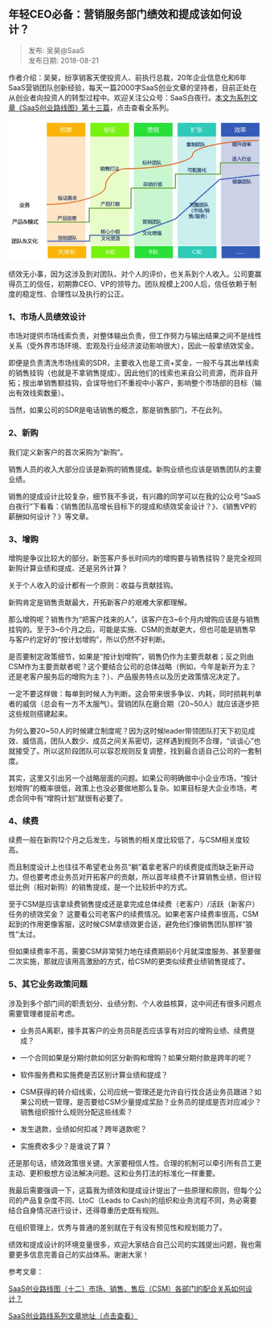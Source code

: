 ## 年轻CEO必备：营销服务部门绩效和提成该如何设计？  

> 发布: 吴昊@SaaS  
> 发布日期: 2018-08-21  

作者介绍：吴昊，纷享销客天使投资人、前执行总裁，20年企业信息化和6年SaaS营销团队创新经验，每天一篇2000字SaaS创业文章的坚持者，目前正处在从创业者向投资人的转型过程中。欢迎关注公众号：SaaS白夜行。[本文为系列文章《SaaS创业路线图》第十三篇](https://36kr.com/user/1308477002)，点击查看全系列。

![image](images/1808-nqceobbyxfwbmjxhtcgrhsj-0.jpeg)

绩效无小事，因为这涉及到对团队、对个人的评价，也关系到个人收入。公司要赢得员工的信任，初期靠CEO、VP的领导力。团队规模上200人后，信任依赖于制度的稳定性、合理性以及执行的公正。

### 1、市场人员绩效设计

市场对提供市场线索负责，对整体输出负责，但工作努力与输出结果之间不是线性关系（受外界市场环境、宏观及行业经济波动影响很大），因此一般拿绩效奖金。

即便是负责清洗市场线索的SDR，主要收入也是工资+奖金，一般不与其出单线索的销售挂钩（也就是不拿销售提成）。因此他们的线索也来自公司资源，而非自开拓；按出单销售额挂钩，会误导他们不重视中小客户，影响整个市场部的目标（输出有效线索数量）。

当然，如果公司的SDR是电话销售的概念，那是销售部门，不在此列。

### 2、新购

我们定义新客户的首次采购为“新购”。

销售人员的收入大部分应该是新购的销售提成。新购业绩也应该是销售团队的主要业绩。

销售的提成设计比较复杂，细节我不多说，有兴趣的同学可以在我的公众号“SaaS白夜行”下看看：《销售团队高增长目标下的提成和绩效奖金设计？》、《销售VP的薪酬如何设计？》等文章。

### 3、增购

增购是争议比较大的部分。新签客户多长时间内的增购要与销售挂钩？是完全视同新购计算业绩和提成、还是另外计算？

关于个人收入的设计都有一个原则：收益与贡献挂钩。

新购肯定是销售贡献最大，开拓新客户的艰难大家都理解。

那么增购呢？销售作为“把客户找来的人”，该客户在3~6个月内增购应该是与销售挂钩的。至于3~6个月之后，可能是实施、CSM的贡献更大，但也可能是销售早与客户约定好的“按计划增购”，所以仍然不好判断。

是否要制定政策细节，如果是“按计划增购”，销售仍作为主要贡献者；反之则由CSM作为主要贡献者呢？这个要结合公司的总体战略（例如，今年是新开为主？还是老客户服务后的增购为主？）、产品服务特点以及历史政策情况决定了。

一定不要这样做：每单到时候人为判断。这会带来很多争议、内耗，同时损耗判单者的威信（总会有一方不太服气）。营销团队在磨合期（20~50人）就应该逐步把这些规则搭建起来。

为何么要20~50人的时候建立制度呢？因为这时候leader带领团队打天下初见成效、威信高，团队人数少、成员之间关系密切，这样遇到规则不合理，“谈谈心”也就接受了。所以这阶段团队可以容忍规则反复调整，找到最合适自己公司的一套制度。

其实，这里又引出另一个战略层面的问题。如果公司明确做中小企业市场，“按计划增购”的概率很低，政策上也没必要做地那么复杂。如果目标是大企业市场，考虑合同中有“增购计划”就很有必要了。

### 4、续费

续费一般在新购12个月之后发生，与销售的相关度比较低了，与CSM相关度较高。

而且制度设计上也往往不希望老业务员“躺”着拿老客户的续费提成而缺乏新开动力。但也要考虑业务员对开拓客户的贡献，所以首年续费不计算销售业绩，但计较低比例（相对新购）的销售提成，是一个比较折中的方式。

至于CSM是应该拿续费销售提成还是拿完成总体续费（老客户）/活跃（新客户）任务的绩效奖金？
这要看公司老客户的续费情况。如果老客户续费率很高，CSM起到的作用更像客服，这时候CSM拿绩效更合适，避免他们像销售团队那样“狼性”太过。

但如果续费率不高，需要CSM非常努力地在续费期前6个月就深度服务、甚至要做二次实施，那就应该用高激励的方式，给CSM的更类似续费业绩销售提成了。

### 5、其它业务政策问题

涉及到多个部门间的职责划分、业绩分割、个人收益核算，这中间还有很多问题点需要管理者提前考虑。

* 业务员A离职，接手其客户的业务员B是否应该享有对应的增购业绩、续费提成？

* 一个合同如果是分期付款如何区分新购和增购？如果分期付款是跨年的呢？

* 软件服务费和实施费是否区别计算业绩和提成？

* CSM获得的转介绍线索，公司应统一管理还是允许自行找合适业务员跟进？如果公司统一管理，是否要给CSM少量提成奖励？业务员的提成是否对应减少？销售组织按什么规则分配这些线索？

* 发生退款，业绩如何扣减？跨年退款呢？

* 实施费收多少？是谁说了算？

还是那句话，绩效政策很关键。大家要相信人性。合理的机制可以牵引所有员工更主动、更积极想方设法解决问题。这和业务打法的标准化一样重要。

我最后需要强调一下，这篇我为绩效和提成设计提出了一些原理和原则，但每个公司的产品复杂度不同、LtoC（Leads to Cash\)的组织和业务流程不同，务必需要结合自身情况进行设计，还得尊重历史既有规则。

在组织管理上，优秀与普通的差别就在于有没有预见性和规划能力了。

绩效和提成设计的环境变量很多，欢迎大家结合自己公司的实践提出问题，我也需要更多信息完善自己的实战体系。谢谢大家！

参考文章：

[SaaS创业路线图（十二）市场、销售、售后（CSM）各部门的配合关系如何设计？](https://36kr.com/p/5148187.html)

[SaaS创业路线系列文章地址（点击查看）](https://36kr.com/user/1308477002)
